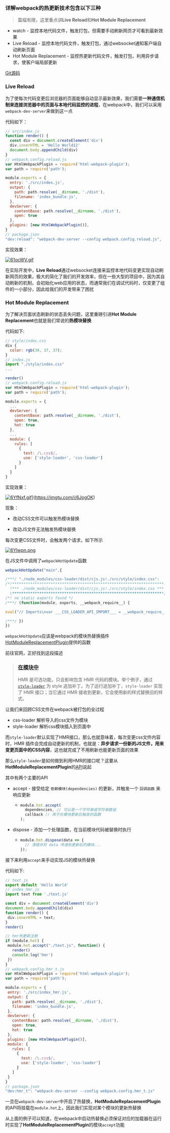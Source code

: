 ### 详解webpack的热更新技术包含以下三种

> 篇幅有限，这里重点讲**Live Reload**和**Hot Module Replacement**

- watch - 监控本地代码文件，触发打包，但需要手动刷新网页才可看到最新效果
- Live Reload - 监控本地代码文件，触发打包，通过websocket通知客户端自动刷新页面
- Hot Module Replacement - 监控热更新代码文件，触发打包，利用异步请求，使客户端局部更新

[Git源码](https://github.com/chris-envas/Study-notes/tree/master/projects/webpack-reload)

### **Live Reload**

为了使每次代码变更后浏览器的页面能够自动显示最新效果，我们需要**一种通信机制来连接浏览器中的页面与本地代码监控的进程**，在webpack中，我们可以采用`webpack-dev-server`来做到这一点

代码如下：

```javascript
// src/index.js
function render() {
  const div = document.createElement('div')
  div.innerHTML = 'Hello World12'
  document.body.appendChild(div)
}
// webpack.config.reload.js
var HtmlWebpackPlugin = require('html-webpack-plugin');
var path = require('path');

module.exports = {
  entry: './src/index.js',
  output: {
    path: path.resolve(__dirname, './dist'),
    filename: 'index_bundle.js',
  },
  devServer: {
    contentBase: path.resolve(__dirname, './dist'),
    open: true
  },
  plugins: [new HtmlWebpackPlugin()],
} 
// package.json
"dev:reload": "webpack-dev-server --config webpack.config.reload.js",
```

实现效果：

[![61ocWV.gif](https://s3.ax1x.com/2021/03/09/61ocWV.gif)](https://imgtu.com/i/61ocWV)

在实际开发中，**Live Reload**通过websocket连接来监控本地代码变更实现自动刷新网页的效果，极大的简化了我们的开发效率，但在一些大型的项目中，因为其自动刷新的机制，会初始化web应用的状态，而通常我们在调试代码时，仅变更了组件的一小部分，因此给我们的开发带来了困扰

### **Hot Module Replacement**

为了解决页面状态刷新的状态丢失问题，这里重磅引进**Hot Module Replacement**也就是我们常说的**热模块替换**

代码如下:

```javascript
// style/index.css
div {
  color: rgb(39, 37, 37);
}
// index.js
import "./style/index.css"
...

render()
// webpack.config.reload.js
var HtmlWebpackPlugin = require('html-webpack-plugin');
var path = require('path');

module.exports = {
  ...
  devServer: {
    contentBase: path.resolve(__dirname, './dist'),
    open: true,
    hot: true
  },
  ...
  module: {
    rules: [
      {
        test: /\.css$/,
        use: ['style-loader', 'css-loader']
      }
    ]
  }
} 
```

实现效果：

[![6YfNxf.gif](https://s3.ax1x.com/2021/03/11/6YfNxf.gif)](https://imgtu.com/i/6YfNxf)](https://imgtu.com/i/6JogOK)

现象：

- 改动CSS文件可以触发热模块替换

- 改动JS文件无法触发热模块替换

每次变更CSS文件时，会触发两个请求，如下所示

[![6YIwpn.png](https://s3.ax1x.com/2021/03/11/6YIwpn.png)](https://imgtu.com/i/6YIwpn)

在JS文件中调用了`webpackHotUpdate`函数

```javascript
webpackHotUpdate("main",{

/***/ "./node_modules/css-loader/dist/cjs.js!./src/style/index.css":
/*!*******************************************************************!*\
  !*** ./node_modules/css-loader/dist/cjs.js!./src/style/index.css ***!
  \*******************************************************************/
/*! no static exports found */
/***/ (function(module, exports, __webpack_require__) {

eval("// Imports\nvar ___CSS_LOADER_API_IMPORT___ = __webpack_require__(/*! ../../node_modules/css-loader/dist/runtime/api.js */ \"./node_modules/css-loader/dist/runtime/api.js\");\nexports = ___CSS_LOADER_API_IMPORT___(false);\n// Module\nexports.push([module.i, \"div {\\r\\n  color: rgb(184, 141, 141);\\r\\n}\", \"\"]);\n// Exports\nmodule.exports = exports;\n\n\n//# sourceURL=webpack:///./src/style/index.css?./node_modules/css-loader/dist/cjs.js");

/***/ })
})
```

`webpackHotUpdate`应该是webpack的模块热替换插件[HotModuleReplacementPlugin](https://webpack.docschina.org/plugins/hot-module-replacement-plugin/)提供的函数

前往官网，正好找到这段描述

> ### [在模块中](https://webpack.docschina.org/concepts/hot-module-replacement/) 
>
> HMR 是可选功能，只会影响包含 HMR 代码的模块。举个例子，通过 [`style-loader`](https://github.com/webpack-contrib/style-loader) 为 style 追加补丁。为了运行追加补丁，`style-loader` 实现了 HMR 接口；当它通过 HMR 接收到更新，它会使用新的样式替换旧的样式。

让我们来回顾CSS文件在webpack被打包的全过程

- css-loader 解析导入的css文件为模块
- style-loader 解析css模块插入到页面中

而`style-loader`默认实现了HMR接口，那么也就意味着，每次变更css文件内容时，HMR 插件会完成自动更新的机制，也就是：**异步请求一份新的JS文件，用来变更页面中的CSS内容**，这也就完成了不用刷新也能更新页面的效果

那么`style-loader`是如何做到利用HMR的接口呢？这要从**HotModuleReplacementPlugin**的[API](https://webpack.docschina.org/api/hot-module-replacement/)说起

其中有两个主要的API

- accept - 接受给定 `依赖模块(dependencies)` 的更新，并触发一个 `回调函数` 来响应更新

  - ```javascript
    module.hot.accept(
      dependencies, // 可以是一个字符串或字符串数组
      callback // 用于在模块更新后触发的函数
    );
    ```

- dispose - 添加一个处理函数，在当前模块代码被替换时执行

  - ```javascript
    module.hot.dispose(data => {
      // 清理并将 data 传递到更新后的模块...
    });
    ```

接下来利用`accept`来手动实现JS的模块热替换

代码如下:

 ```javascript
// text.js
export default 'Hello World' 
// index_hmr.js	
import text from './text.js' 

const div = document.createElement('div') 
document.body.appendChild(div) 
function render() { 
  div.innerHTML = text; 
} 
render() 

// hmr热更新注册
if (module.hot) { 
  module.hot.accept("./text.js", function() { 
    render() 
    console.log('hmr')
  }) 
}
// webpack.config.hmr_t.js
var HtmlWebpackPlugin = require('html-webpack-plugin');
var path = require('path');

module.exports = {
  entry: './src/index_hmr.js',
  output: {
    path: path.resolve(__dirname, './dist'),
    filename: 'index_bundle.js',
  },
  devServer: {
    contentBase: path.resolve(__dirname, './dist'),
    open: true,
    hot: true
  },
  plugins: [new HtmlWebpackPlugin()],
  module: {
    rules: [
      {
        test: /\.css$/,
        use: ['style-loader', 'css-loader']
      }
    ]
  }
} 
// package.json
"dev:hmr_t": "webpack-dev-server --config webpack.config.hmr_t.js"
 ```

一旦在`webpack-dev-server`中开启了热替换，**HotModuleReplacementPlugin**的API将挂载在`module.hot`上，因此我们实现对某个模块的更新热替换

从上面的例子可以知道，在webpack中启动热替换必须保证对应的加载器在运行时实现了**HotModuleReplacementPlugin**的模块`accept`功能


